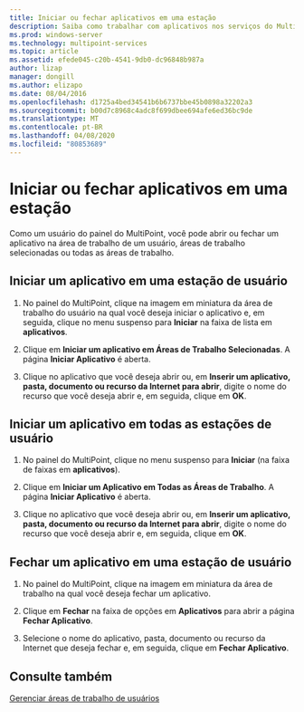 ```yaml
---
title: Iniciar ou fechar aplicativos em uma estação
description: Saiba como trabalhar com aplicativos nos serviços do MultiPoint
ms.prod: windows-server
ms.technology: multipoint-services
ms.topic: article
ms.assetid: efede045-c20b-4541-9db0-dc96848b987a
author: lizap
manager: dongill
ms.author: elizapo
ms.date: 08/04/2016
ms.openlocfilehash: d1725a4bed34541b6b6737bbe45b0898a32202a3
ms.sourcegitcommit: b00d7c8968c4adc8f699dbee694afe6ed36bc9de
ms.translationtype: MT
ms.contentlocale: pt-BR
ms.lasthandoff: 04/08/2020
ms.locfileid: "80853689"
---
```

# <a name="launch-or-close-applications-on-a-station"></a>Iniciar ou fechar aplicativos em uma estação
Como um usuário do painel do MultiPoint, você pode abrir ou fechar um aplicativo na área de trabalho de um usuário, áreas de trabalho selecionadas ou todas as áreas de trabalho.  
  
## <a name="launch-an-application-on-a-user-station"></a>Iniciar um aplicativo em uma estação de usuário  
  
1.  No painel do MultiPoint, clique na imagem em miniatura da área de trabalho do usuário na qual você deseja iniciar o aplicativo e, em seguida, clique no menu suspenso para **Iniciar** na faixa de lista em **aplicativos**.  
  
2.  Clique em **Iniciar um aplicativo em Áreas de Trabalho Selecionadas**. A página **Iniciar Aplicativo** é aberta.  
  
3.  Clique no aplicativo que você deseja abrir ou, em **Inserir um aplicativo, pasta, documento ou recurso da Internet para abrir**, digite o nome do recurso que você deseja abrir e, em seguida, clique em **OK**.  
  
## <a name="launch-an-application-on-all-user-stations"></a>Iniciar um aplicativo em todas as estações de usuário  
  
1.  No painel do MultiPoint, clique no menu suspenso para **Iniciar** (na faixa de faixas em **aplicativos**).  
  
2.  Clique em **Iniciar um Aplicativo em Todas as Áreas de Trabalho**. A página **Iniciar Aplicativo** é aberta.  
  
3.  Clique no aplicativo que você deseja abrir ou, em **Inserir um aplicativo, pasta, documento ou recurso da Internet para abrir**, digite o nome do recurso que você deseja abrir e, em seguida, clique em **OK**.  
  
## <a name="close-an-application-on-a-user-station"></a>Fechar um aplicativo em uma estação de usuário  
  
1.  No painel do MultiPoint, clique na imagem em miniatura da área de trabalho na qual você deseja fechar um aplicativo.  
  
2.  Clique em **Fechar** na faixa de opções em **Aplicativos** para abrir a página **Fechar Aplicativo**.  
  
3.  Selecione o nome do aplicativo, pasta, documento ou recurso da Internet que deseja fechar e, em seguida, clique em **Fechar Aplicativo**.  
  
## <a name="see-also"></a>Consulte também  
[Gerenciar áreas de trabalho de usuários](manage-user-desktops-using-multipoint-dashboard.md)  
  
